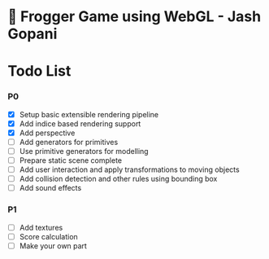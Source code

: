 # :frog: Frogger Game using WebGL - Jash Gopani

# Todo List

### P0

-   [x] Setup basic extensible rendering pipeline
-   [x] Add indice based rendering support
-   [x] Add perspective
-   [ ] Add generators for primitives
-   [ ] Use primitive generators for modelling
-   [ ] Prepare static scene complete
-   [ ] Add user interaction and apply transformations to moving objects
-   [ ] Add collision detection and other rules using bounding box
-   [ ] Add sound effects

### P1

-   [ ] Add textures
-   [ ] Score calculation
-   [ ] Make your own part
